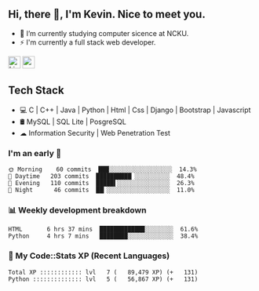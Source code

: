## Hi, there 👋, I'm Kevin. Nice to meet you.

- 🌱 I’m currently studying computer sicence at NCKU.
- ⚡ I'm currently a full stack web developer.

<a href="https://www.linkedin.com/in/kevin12686/"><img alt="LinkedIn" src="https://img.shields.io/badge/linkedin%20-%230077B5.svg?&style=for-the-badge&logo=linkedin&logoColor=white" height=25></a>
<a href="https://www.instagram.com/kevin12686/"><img src="https://img.shields.io/badge/instagram-3f729b?&style=for-the-badge&logo=instagram&logoColor=white" height=25></a>

## Tech Stack

* 💻 C | C++ | Java | Python | Html | Css | Django | Bootstrap | Javascript
* 🛢️ MySQL | SQL Lite | PosgreSQL
* ☁ Information Security | Web Penetration Test

### I'm an early 🐤

<!-- early_bird start -->

```text
🌞 Morning    60 commits  ███░░░░░░░░░░░░░░░░░░  14.3%
🌆 Daytime   203 commits  ██████████▏░░░░░░░░░░  48.4%
🌃 Evening   110 commits  █████▌░░░░░░░░░░░░░░░  26.3%
🌙 Night      46 commits  ██▎░░░░░░░░░░░░░░░░░░  11.0%
```

<!-- early_bird end -->

### 📊 Weekly development breakdown

<!-- code_time start -->

```text
HTML       6 hrs 37 mins  ████████████▉░░░░░░░░  61.6%
Python     4 hrs 7 mins   ████████░░░░░░░░░░░░░  38.4%
```

<!-- code_time end -->

### 🧰 My Code::Stats XP (Recent Languages)

<!-- codestats start -->

```text
Total XP :::::::::::: lvl   7 (   89,479 XP) (+   131)
Python :::::::::::::: lvl   5 (   56,867 XP) (+   131)
```

<!-- codestats end -->

